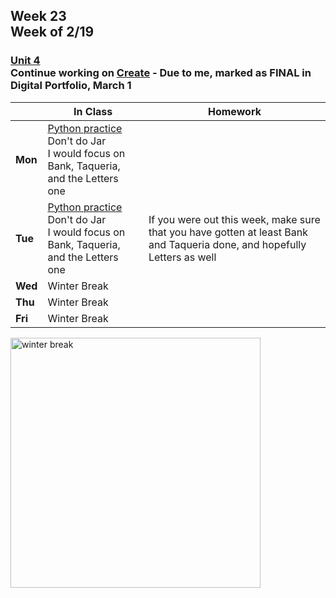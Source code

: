 ## Week 23 <br>Week of 2/19

### [Unit 4](/apcsp/curriculum/5)<br>Continue working on [Create](/apcsp/curriculum/pt/create) - Due to me, marked as FINAL in Digital Portfolio, March 1

  |       |In Class               |Homework   |
  |-------|---------              |---------  |
  |**Mon**|[Python practice](https://cs50.harvard.edu/ap/2024/problems/6/)<br>Don't do Jar<br>I would focus on Bank, Taqueria, and the Letters one | |
  |**Tue**|[Python practice](https://cs50.harvard.edu/ap/2024/problems/6/)<br>Don't do Jar<br>I would focus on Bank, Taqueria, and the Letters one  |If you were out this week, make sure that you have gotten at least Bank and Taqueria done, and hopefully Letters as well |
  |**Wed**|Winter Break | |
  |**Thu**|Winter Break | |
  |**Fri**|Winter Break | |

<img src="https://www.hvpto.com/wp-content/uploads/2018/10/winter.jpeg" alt="winter break" height="400">

<meta http-equiv="refresh" content="300"/>
